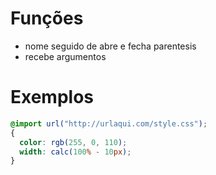 # Funções 

* nome seguido de abre e fecha parentesis
* recebe argumentos

# Exemplos 

```css
@import url("http://urlaqui.com/style.css");
{
  color: rgb(255, 0, 110);
  width: calc(100% - 10px);
}
```